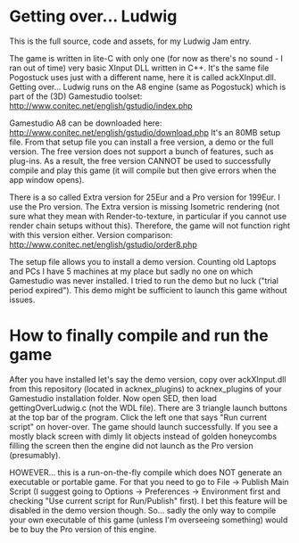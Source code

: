 # Getting over... Ludwig
This is the full source, code and assets, for my Ludwig Jam entry.

The game is written in lite-C with only one (for now as there's no sound - I ran out of time) very basic XInput DLL written in C++. It's the same file Pogostuck uses just with a different name, here it is called ackXInput.dll. 
Getting over... Ludwig runs on the A8 engine (same as Pogostuck) which is part of the (3D) Gamestudio toolset: http://www.conitec.net/english/gstudio/index.php

Gamestudio A8 can be downloaded here: http://www.conitec.net/english/gstudio/download.php
It's an 80MB setup file. From that setup file you can install a free version, a demo or the full version.
The free version does not support a bunch of features, such as plug-ins. As a result, the free version CANNOT be used to successfully compile and play this game (it will compile but then give errors when the app window opens).

There is a so called Extra version for 25Eur and a Pro version for 199Eur. I use the Pro version. The Extra version is missing Isometric rendering (not sure what they mean with Render-to-texture, in particular if you cannot use render chain setups without this). Therefore, the game will not function right with this version either.
Version comparison: http://www.conitec.net/english/gstudio/order8.php

The setup file allows you to install a demo version. Counting old Laptops and PCs I have 5 machines at my place but sadly no one on which Gamestudio was never installed. I tried to run the demo but no luck ("trial period expired").
This demo might be sufficient to launch this game without issues.

# How to finally compile and run the game

After you have installed let's say the demo version, copy over ackXInput.dll from this repository (located in acknex_plugins) to acknex_plugins of your Gamestudio installation folder.
Now open SED, then load gettingOverLudwig.c (not the WDL file). There are 3 triangle launch buttons at the top bar of the program. Click the left one that says "Run current script" on hover-over.
The game should launch successfully. If you see a mostly black screen with dimly lit objects instead of golden honeycombs filling the screen then the engine did not launch as the Pro version (presumably).

HOWEVER... this is a run-on-the-fly compile which does NOT generate an executable or portable game. For that you need to go to File -> Publish Main Script (I suggest going to Options -> Preferences -> Environment first and checking "Use current script for Run/Publish" first). I bet this feature will be disabled in the demo version though.
So... sadly the only way to compile your own executable of this game (unless I'm overseeing something) would be to buy the Pro version of this engine.
